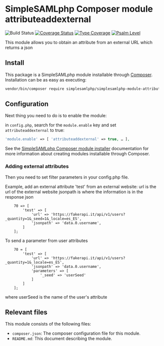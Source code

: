 # SimpleSAMLphp Composer module attributeaddexternal

![Build Status](https://github.com/jmoral/simplesamlphp-module-attributeaddexternal/actions/workflows/php.yml/badge.svg?branch=master)
[![Coverage Status](https://codecov.io/gh/jmoral/simplesamlphp-module-attributeaddexternal/branch/master/graph/badge.svg)](https://codecov.io/gh/jmoral/simplesamlphp-module-attributeaddexternal)
[![Type Coverage](https://shepherd.dev/github/jmoral/simplesamlphp-module-attributeaddexternal/coverage.svg)](https://shepherd.dev/github/jmoral/simplesamlphp-module-attributeaddexternal)
[![Psalm Level](https://shepherd.dev/github/jmoral/simplesamlphp-module-attributeaddexternal/level.svg)](https://shepherd.dev/github/jmoral/simplesamlphp-module-attributeaddexternal)

This module allows you to obtain an attribute from an external URL which returns a json
## Install

This package is a SimpleSAMLphp module installable through
[Composer](https://getcomposer.org/). Installation can be as easy as executing:

```bash
vendor/bin/composer require simplesamlphp/simplesamlphp-module-attributeaddexternal
```

## Configuration

Next thing you need to do is to enable the module:

in `config.php`, search for the `module.enable` key and set `attributeaddexternal` to true:

```php
'module.enable' => [ 'attributeaddexternal' => true, … ],
```

See the [SimpleSAMLphp Composer module installer](https://github.com/simplesamlphp/composer-module-installer)
documentation for more information about creating modules installable through Composer.

### Adding external attributes

Then you need to set filter parameters in your config.php file.

Example, add an external attribute 'test' from an external website:
url is the url of the external website
jsonpath is where the information is in the response json

```
    70 => [
        'test' => [
            'url' => 'https://fakerapi.it/api/v1/users?_quantity=1&_seed=1&_locale=es_ES',
            'jsonpath' => 'data.0.username',
        ]
    ];

```

To send a parameter from user attributes

```
    70 = [
        'test' => [
            'url' => 'https://fakerapi.it/api/v1/users?_quantity=1&_locale=es_ES',
            'jsonpath' => 'data.0.username',
            'parameters' => [
                '_seed' => 'userSeed'
            ]
        ]
    ];
```
where userSeed is the name of the user's attribute

## Relevant files

This module consists of the following files:

- `composer.json`: The composer configuration file for this module.
- `README.md`: This document describing the module.
